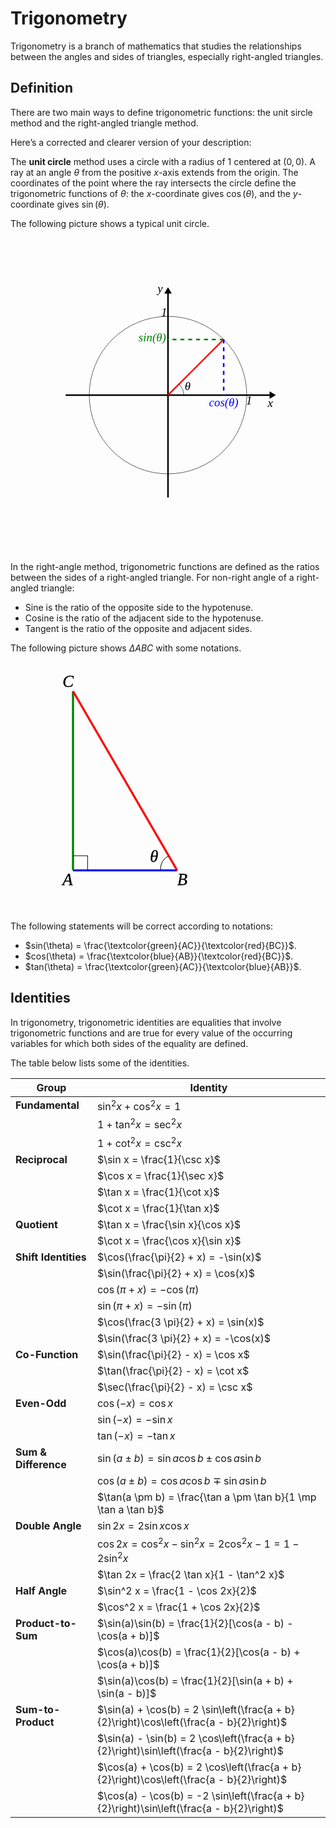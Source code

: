 # Trigonometry

Trigonometry is a branch of mathematics that studies the relationships between the angles and sides of triangles, especially right-angled triangles.

## Definition

There are two main ways to define trigonometric functions: the unit sircle method and the right-angled triangle method.

Here’s a corrected and clearer version of your description:

The **unit circle** method uses a circle with a radius of 1 centered at $(0, 0)$. A ray at an angle $\theta$ from the positive $x$-axis extends from the origin. The coordinates of the point where the ray intersects the circle define the trigonometric functions of $\theta$: the $x$-coordinate gives $\cos(\theta)$, and the $y$-coordinate gives $\sin(\theta)$.

The following picture shows a typical unit circle.

<svg width="600" height="600" viewBox="-2 -2 4 4" xmlns="http://www.w3.org/2000/svg">
  <g font-size="0.15" text-anchor="middle" stroke-width="0.02" style="font-family: 'LatinModern'" font-style="italic">
   <line x1="-1.3" y1="0" x2="1.3" y2="0" stroke="black"/>
   <line x1="0" y1="-1.3" x2="0" y2="1.3" stroke="black"/>
   <circle cx="0" cy="0" r="1" fill="none" stroke="black" stroke-width="0.005"/>
   <path d="M 1.3 0.03 L 1.35 0 L 1.3 -0.03 Z" fill="black" stroke="black"/>
   <path d="M 0.03 -1.3 L 0 -1.35 L -0.03 -1.3 Z" fill="black" stroke="black"/>
   <text x="1.03" y="0.12">1</text>
   <text x="-0.05" y="-1">1</text>
   <line x1="0" y1="0" x2="0.707" y2="-0.707" stroke="red"/>
   <line x1="0.707" y1="-0.707" x2="0" y2="-0.707" stroke="green" stroke-dasharray="0.05"/>
   <text x="-0.2" y="-0.68" fill="green">sin(θ)</text>
   <line x1="0.707" y1="-0.707" x2="0.707" y2="0" stroke="blue" stroke-dasharray="0.05"/>
   <text x="0.707" y="0.14" fill='blue'>cos(θ)</text>
   <text x="0.25" y="-0.06">θ</text>
   <text x="-0.1" y="-1.3">y</text>
   <text x="1.3" y="0.15">x</text>
  </g>
  <path d="M 0.14,-0.14 A 0.2,0.2 0 0,1 0.2,0" fill="none" stroke="black" stroke-width="0.005"/>
</svg>

In the right-angle method, trigonometric functions are defined as the ratios between the sides of a right-angled triangle. For non-right angle of a right-angled triangle:

- Sine is the ratio of the opposite side to the hypotenuse.
- Cosine is the ratio of the adjacent side to the hypotenuse.
- Tangent is the ratio of the opposite and adjacent sides.

The following picture shows $\Delta ABC$ with some notations.


<svg width="400" height="400" viewBox="-0.2 -1 1 1.2"  xmlns="http://www.w3.org/2000/svg" 
stroke="black" style="font-family: 'LatinModern'" font-style="italic" font-size="0.08">
  <g stroke-width="0.01">
    <line x1="0" y1="0" x2="0.5" y2="0" stroke="blue"/>
    <line x1="0" y1="0" x2="0" y2="-0.86" stroke="green"/>
    <line x1="0.5" y1="0" x2="0" y2="-0.86" stroke="red"/>
  </g>
  <g stroke-width="0.001">
    <text x="-0.05" y="0.07">A</text>
    <text x="0.5" y="0.07">B</text>
    <text x="-0.05" y="-0.88">C</text>
    <text x="0.37" y="-0.04">θ</text>
  </g>
  <g stroke-width="0.003" fill="none">
    <path d="M 0,-0.07 L 0.07,-0.07 L 0.07,0"/>
    <path d="M 0.46,-0.07 A 0.07,0.07 0 0,0 0.42,0"/>
  </g>
</svg>

The following statements will be correct according to notations:

- $sin(\theta) = \frac{\textcolor{green}{AC}}{\textcolor{red}{BC}}$.
- $cos(\theta) = \frac{\textcolor{blue}{AB}}{\textcolor{red}{BC}}$.
- $tan(\theta) = \frac{\textcolor{green}{AC}}{\textcolor{blue}{AB}}$.

## Identities

In trigonometry, trigonometric identities are equalities that involve trigonometric functions and are true for every value of the occurring variables for which both sides of the equality are defined.

The table below lists some of the identities.

| **Group**            | **Identity**                                                                              |
| -------------------- | ----------------------------------------------------------------------------------------- |
| **Fundamental**      | $\sin^2 x + \cos^2 x = 1$                                                                 |
|                      | $1 + \tan^2 x = \sec^2 x$                                                                 |
|                      | $1 + \cot^2 x = \csc^2 x$                                                                 |
| **Reciprocal**       | $\sin x = \frac{1}{\csc x}$                                                               |
|                      | $\cos x = \frac{1}{\sec x}$                                                               |
|                      | $\tan x = \frac{1}{\cot x}$                                                               |
|                      | $\cot x = \frac{1}{\tan x}$                                                               |
| **Quotient**         | $\tan x = \frac{\sin x}{\cos x}$                                                          |
|                      | $\cot x = \frac{\cos x}{\sin x}$                                                          |
| **Shift Identities** | $\cos(\frac{\pi}{2} + x) = -\sin(x)$                                                      |
|                      | $\sin(\frac{\pi}{2} + x) = \cos(x)$                                                       |
|                      | $\cos(\pi + x) = -\cos(\pi)$                                                              |
|                      | $\sin(\pi + x) = -\sin(\pi)$                                                              |
|                      | $\cos(\frac{3 \pi}{2} + x) = \sin(x)$                                                     |
|                      | $\sin(\frac{3 \pi}{2} + x) = -\cos(x)$                                                    |
| **Co-Function**      | $\sin(\frac{\pi}{2} - x) = \cos x$                                                        |
|                      | $\tan(\frac{\pi}{2} - x) = \cot x$                                                        |
|                      | $\sec(\frac{\pi}{2} - x) = \csc x$                                                        |
| **Even-Odd**         | $\cos(-x) = \cos x$                                                                       |
|                      | $\sin(-x) = -\sin x$                                                                      |
|                      | $\tan(-x) = -\tan x$                                                                      |
| **Sum & Difference** | $\sin(a \pm b) = \sin a \cos b \pm \cos a \sin b$                                         |
|                      | $\cos(a \pm b) = \cos a \cos b \mp \sin a \sin b$                                         |
|                      | $\tan(a \pm b) = \frac{\tan a \pm \tan b}{1 \mp \tan a \tan b}$                           |
| **Double Angle**     | $\sin 2x = 2 \sin x \cos x$                                                               |
|                      | $\cos 2x = \cos^2 x - \sin^2 x = 2 \cos^2 x - 1 = 1 - 2 \sin^2 x$                         |
|                      | $\tan 2x = \frac{2 \tan x}{1 - \tan^2 x}$                                                 |
| **Half Angle**       | $\sin^2 x = \frac{1 - \cos 2x}{2}$                                                        |
|                      | $\cos^2 x = \frac{1 + \cos 2x}{2}$                                                        |
| **Product-to-Sum**   | $\sin(a)\sin(b) = \frac{1}{2}[\cos(a - b) - \cos(a + b)]$                                 |
|                      | $\cos(a)\cos(b) = \frac{1}{2}[\cos(a - b) + \cos(a + b)]$                                 |
|                      | $\sin(a)\cos(b) = \frac{1}{2}[\sin(a + b) + \sin(a - b)]$                                 |
| **Sum-to-Product**   | $\sin(a) + \cos(b) = 2 \sin\left(\frac{a + b}{2}\right)\cos\left(\frac{a - b}{2}\right)$  |
|                      | $\sin(a) - \sin(b) = 2 \cos\left(\frac{a + b}{2}\right)\sin\left(\frac{a - b}{2}\right)$  |
|                      | $\cos(a) + \cos(b) = 2 \cos\left(\frac{a + b}{2}\right)\cos\left(\frac{a - b}{2}\right)$  |
|                      | $\cos(a) - \cos(b) = -2 \sin\left(\frac{a + b}{2}\right)\sin\left(\frac{a - b}{2}\right)$ |

